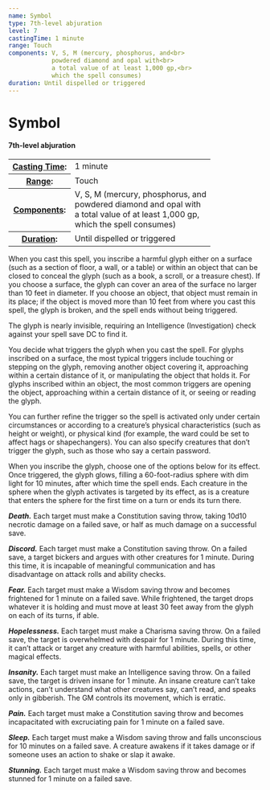 ```yaml
---
name: Symbol
type: 7th-level abjuration
level: 7
castingTime: 1 minute
range: Touch
components: V, S, M (mercury, phosphorus, and<br>
			powdered diamond and opal with<br>
			a total value of at least 1,000 gp,<br>
			which the spell consumes)
duration: Until dispelled or triggered
---
```


Symbol
======

#### 7th-level abjuration

<table cellspacing="0" class="statBlock"><tbody><tr><th><a href="/srd/magicOverview/spellDescriptions.htm#level">Casting Time</a>:</th><td>1 minute</td></tr><tr><th><a href="/srd/magicOverview/spellDescriptions.htm#components">Range</a>:</th><td>Touch</td></tr><tr><th><a href="/srd/magicOverview/spellDescriptions.htm#range">Components</a>:</th><td>V, S, M (mercury, phosphorus, and<br>powdered diamond and opal with<br>a total value of at least 1,000 gp,<br>which the spell consumes)</td></tr><tr><th><a href="/srd/magicOverview/spellDescriptions.htm#effect">Duration</a>:</th><td>Until dispelled or triggered</td></tr></tbody></table>

When you cast this spell, you inscribe a harmful glyph either on a surface (such as a section of floor, a wall, or a table) or within an object that can be closed to conceal the glyph (such as a book, a scroll, or a treasure chest). If you choose a surface, the glyph can cover an area of the surface no larger than 10 feet in diameter. If you choose an object, that object must remain in its place; if the object is moved more than 10 feet from where you cast this spell, the glyph is broken, and the spell ends without being triggered.

The glyph is nearly invisible, requiring an Intelligence (Investigation) check against your spell save DC to find it.

You decide what triggers the glyph when you cast the spell. For glyphs inscribed on a surface, the most typical triggers include touching or stepping on the glyph, removing another object covering it, approaching within a certain distance of it, or manipulating the object that holds it. For glyphs inscribed within an object, the most common triggers are opening the object, approaching within a certain distance of it, or seeing or reading the glyph.

You can further refine the trigger so the spell is activated only under certain circumstances or according to a creature’s physical characteristics (such as height or weight), or physical kind (for example, the ward could be set to affect hags or shapechangers). You can also specify creatures that don’t trigger the glyph, such as those who say a certain password.

When you inscribe the glyph, choose one of the options below for its effect. Once triggered, the glyph glows, filling a 60-foot-radius sphere with dim light for 10 minutes, after which time the spell ends. Each creature in the sphere when the glyph activates is targeted by its effect, as is a creature that enters the sphere for the first time on a turn or ends its turn there.

_**Death.**_ Each target must make a Constitution saving throw, taking 10d10 necrotic damage on a failed save, or half as much damage on a successful save.

_**Discord.**_ Each target must make a Constitution saving throw. On a failed save, a target bickers and argues with other creatures for 1 minute. During this time, it is incapable of meaningful communication and has disadvantage on attack rolls and ability checks.

_**Fear.**_ Each target must make a Wisdom saving throw and becomes frightened for 1 minute on a failed save. While frightened, the target drops whatever it is holding and must move at least 30 feet away from the glyph on each of its turns, if able.

_**Hopelessness.**_ Each target must make a Charisma saving throw. On a failed save, the target is overwhelmed with despair for 1 minute. During this time, it can’t attack or target any creature with harmful abilities, spells, or other magical effects.

_**Insanity.**_ Each target must make an Intelligence saving throw. On a failed save, the target is driven insane for 1 minute. An insane creature can’t take actions, can’t understand what other creatures say, can’t read, and speaks only in gibberish. The GM controls its movement, which is erratic.

_**Pain.**_ Each target must make a Constitution saving throw and becomes incapacitated with excruciating pain for 1 minute on a failed save.

_**Sleep.**_ Each target must make a Wisdom saving throw and falls unconscious for 10 minutes on a failed save. A creature awakens if it takes damage or if someone uses an action to shake or slap it awake.

_**Stunning.**_ Each target must make a Wisdom saving throw and becomes stunned for 1 minute on a failed save.